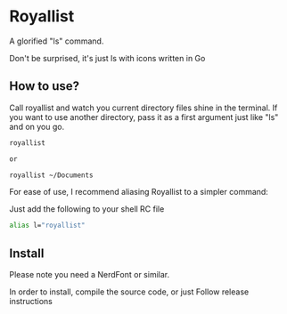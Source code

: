 # Royallist

A glorified "ls" command.

Don't be surprised, it's just ls with icons written in Go

## How to use?

Call royallist and watch you current directory files shine in the terminal. If you want to use
another directory, pass it as a first argument just like "ls" and on you go.
```bash
royallist

or

royallist ~/Documents
```

For ease of use, I recommend aliasing Royallist to a simpler command:

Just add the following to your shell RC file

```bash
alias l="royallist"
```

## Install

Please note you need a NerdFont or similar.

In order to install, compile the source code, or just Follow release instructions
